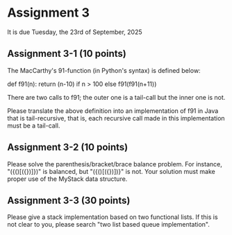 # Assignment 3

It is due Tuesday, the 23rd of September, 2025

## Assignment 3-1 (10 points)

The MacCarthy's 91-function (in Python's syntax)
is defined below:

def f91(n):
  return (n-10) if n > 100 else f91(f91(n+11))

There are two calls to f91; the outer one is a
tail-call but the inner one is not.

Please translate the above definition into an
implementation of f91 in Java that is tail-recursive,
that is, each recursive call made in this implementation
must be a tail-call.

## Assignment 3-2 (10 points)

Please solve the parenthesis/bracket/brace balance
problem. For instance, "({()[({})]})" is balanced, but
"({()[({})])}" is not. Your solution must make proper use
of the MyStack data structure.

## Assignment 3-3 (30 points)

Please give a stack implementation based on two functional lists.
If this is not clear to you, please search "two list based queue
implementation".
